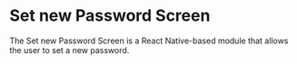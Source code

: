 # Set new Password Screen
The Set new Password Screen is a React Native-based module that allows the user to set a new password.

